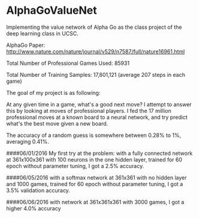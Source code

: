 # AlphaGoValueNet
Implementing the value network of Alpha Go as the class project of the deep learning class in UCSC. 

AlphaGo Paper: http://www.nature.com/nature/journal/v529/n7587/full/nature16961.html

Total Number of Professional Games Used: 85931

Total Number of Training Samples: 17,801,121 (average 207 steps in each game)

The goal of my project is as following:

At any given time in a game, what's a good next move? I attempt to answer this by looking at moves of professional players. I fed the 17 million professional moves at a known board to a neural network, and try predict what's the best move given a new board. 

The accuracy of a random guess is somewhere between 0.28% to 1%, averaging 0.41%. 

####06/01/2016
My first try at the problem: with a fully connected network at 361x100x361 with 100 neurons in the one hidden layer, trained for 60 epoch without parameter tuning, I got a 2.5% accuracy. 


####06/05/2016
with a softmax network at 361x361 with no hidden layer and 1000 games, trained for 60 epoch without parameter tuning, I got a 3.5% validation accuracy. 

####06/06/2016
with network at 361x361x361 with 3000 games, I got a higher 4.0% accuracy
